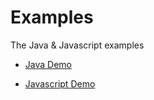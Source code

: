 # Examples

The Java &amp; Javascript examples

* [Java Demo](/java/demo)

* [Javascript Demo](/js)
